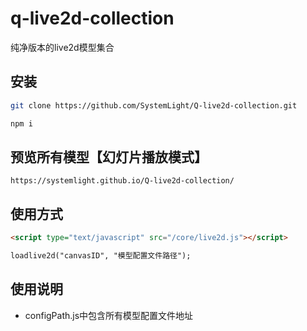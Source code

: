 # q-live2d-collection

纯净版本的live2d模型集合

## 安装

```bash
git clone https://github.com/SystemLight/Q-live2d-collection.git

npm i
```

## 预览所有模型【幻灯片播放模式】

```
https://systemlight.github.io/Q-live2d-collection/
```

## 使用方式

```html
<script type="text/javascript" src="/core/live2d.js"></script>

loadlive2d("canvasID", "模型配置文件路径");
```

## 使用说明

- configPath.js中包含所有模型配置文件地址
